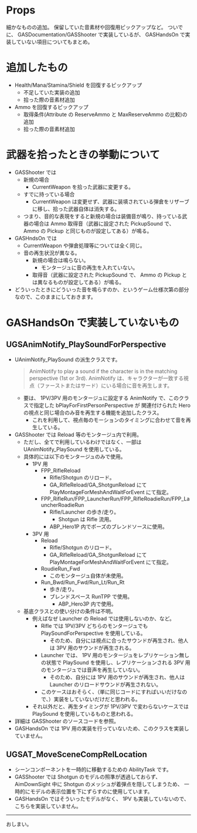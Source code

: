 # Props
細かなものの追加。
保留していた音素材や回復用ピックアップなど。
ついでに、 GASDocumentation/GASShooter で実装しているが、 GASHandsOn で実装していない項目についてもまとめ。

# 追加したもの

* Health/Mana/Stamina/Shield を回復するピックアップ
	* 不足していた実装の追加
	* 拾った際の音素材追加
* Ammo を回復するピックアップ
	* 取得条件(Attribute の ReserveAmmo と MaxReserveAmmo の比較)の追加
	* 拾った際の音素材追加


# 武器を拾ったときの挙動について
* GASShooter では
	* 新規の場合
		* CurrentWeapon を拾った武器に変更する。
	* すでに持っている場合
		* CurrentWeapon は変更せず、武器に装填されている弾倉をリザーブに移し、拾った武器自体は消失する。
	* つまり、音的な表現をすると新規の場合は装備音が鳴り、持っている武器の場合は Ammo 取得音（武器に設定された PickupSound で、 Ammo の Pickup と同じものが設定してある）が鳴る。
* GASHndsOn では
	* CurrentWeapon や弾倉処理等については全く同じ。
	* 音の再生状況が異なる。
		* 新規の場合は鳴らない。
			* モンタージュに音の再生を入れていない。
		* 取得音（武器に設定された PickupSound で、 Ammo の Pickup とは異なるものが設定してある）が鳴る。
* どういったときにどういった音を鳴らすのか、というゲーム仕様次第の部分なので、このままにしておきます。


# GASHandsOn で実装していないもの

## UGSAnimNotify_PlaySoundForPerspective
* UAnimNotify_PlaySound の派生クラスです。
	> AnimNotify to play a sound if the character is in the matching perspective (1st or 3rd).
	> AnimNotify は、キャラクターが一致する視点（ファーストまたはサード）にいる場合に音を再生します。
	* 要は、 1PV/3PV 用のモンタージュに設定する AnimNotify で、このクラスで指定した bPlayForFirstPersonPerspective が 関連付けられた Hero の視点と同じ場合のみ音を再生する機能を追加したクラス。
		* これを利用して、視点毎のモーションのタイミングに合わせて音を再生している。
* GASShooter では Reload 等のモンタージュ内で利用。
	* ただし、全てで利用しているわけではなく、一部は UAnimNotify_PlaySound を使用している。
	* 具体的には以下のモンタージュのみで使用。
		* 1PV 用
			* FPP_RifleReload
				* Rifle/Shotgun のリロード。
				* GA_RifleReload/GA_ShotgunReload にて PlayMontageForMeshAndWaitForEvent にて指定。
			* FPP_RifleRun/FPP_LauncherRun/FPP_RifleRoadieRun/FPP_LauncherRoadieRun
				* Rifle/Launcher の歩き/走り。
					* Shotgun は Rifle 流用。
				* ABP_Hero1P 内でポーズのブレンドソースに使用。
		* 3PV 用
			* Reload
				* Rifle/Shotgun のリロード。
				* GA_RifleReload/GA_ShotgunReload にて PlayMontageForMeshAndWaitForEvent にて指定。
			* RoudieRun_Fwd
				* このモンタージュ自体が未使用。
			* Run_Bwd/Run_Fwd/Run_Lt/Run_Rt
				* 歩き/走り。
				* ブレンドスペース RunTPP で使用。
					* ABP_Hero3P 内で使用。
	* 基底クラスとの使い分けの条件は不明。
		* 例えばなぜ Launcher の Reload では使用しないのか、など。
			* Rifle では 1PV/3PV どちらのモンタージュでも PlaySoundForPerspective を使用している。
				* そのため、自分には視点に合ったサウンドが再生され、他人は 3PV 用のサウンドが再生される。
			* Launcher では、 1PV 用のモンタージュをレプリケーション無しの状態で PlaySound を使用し、レプリケーションされる 3PV 用のモンタージュでは音声を再生していない。
				* そのため、自分には 1PV 用のサウンドが再生され、他人は Launcher のリロードサウンドが再生されない。
			* このケースはおそらく、（単に同じコードにすればいいだけなので、）実装をしていないだけだと思われる。
		* それ以外だと、再生タイミングが 1PV/3PV で変わらないケースでは PlaySound を使用しているものと思われる。
* 詳細は GASShooter のソースコードを参照。
* GASHandsOn では 1PV 用の実装を行っていないため、このクラスを実装していません。

## UGSAT_MoveSceneCompRelLocation
* シーンコンポーネントを一時的に移動するための AbilityTask です。
* GASShooter では Shotgun のモデルの照準が透過しておらず、 AimDownSight 中に Shotgun のメッシュが着弾点を隠してしまうため、 一時的にモデルの表示位置を下にずらすのに使用しています。
* GASHandsOn ではそういったモデルがなく、 1PV も実装していないので、こちらを実装していません。


-----
おしまい。


